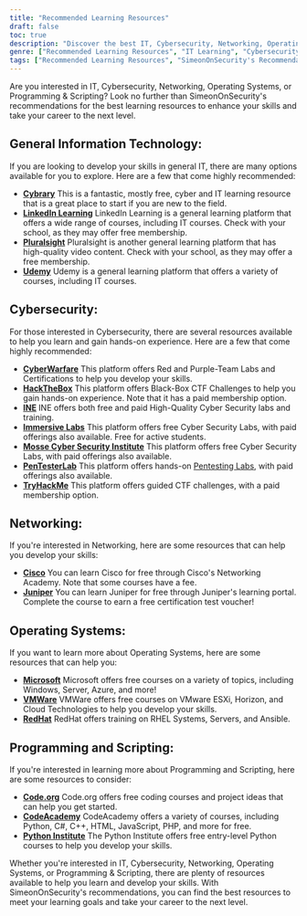 ```yaml
---
title: "Recommended Learning Resources"
draft: false
toc: true
description: "Discover the best IT, Cybersecurity, Networking, Operating Systems, and Programming and Scripting learning resources with SimeonOnSecurity's Recommendations. From free online platforms like Cybrary, Code.org, and CodeAcademy, to paid platforms like LinkedIn Learning, Pluralsight, and TryHackMe, you'll find a wide range of options to meet your learning goals. Enhance your skills in areas like Cisco, Juniper, Windows, VMware, and Red Hat with free training and certifications. Take your career to the next level with SimeonOnSecurity's top-rated learning resources."
genre: ["Recommended Learning Resources", "IT Learning", "Cybersecurity Training", "Networking Courses", "Operating Systems Education", "Programming and Scripting Resources", "Online Learning", "Cybersecurity Labs", "Network Certification", "Operating Systems Training"]
tags: ["Recommended Learning Resources", "SimeonOnSecurity's Recommendations", "IT Learning", "Cybersecurity Training", "Networking Courses", "Operating Systems Education", "Programming and Scripting Resources", "Cybrary", "LinkedIn Learning", "Pluralsight", "Udemy", "CyberWarfare", "HackTheBox", "INE", "Immersive Labs", "Mosse Cyber Security Institute", "PenTesterLab", "TryHackMe", "Cisco", "Juniper", "Microsoft", "VMWare", "RedHat", "Code.org", "CodeAcademy", "Python Institute", "Online Learning", "Cybersecurity Labs", "Networking Certification", "Operating Systems Training", "Programming Education"]
---
```


Are you interested in IT, Cybersecurity, Networking, Operating Systems, or Programming & Scripting? Look no further than SimeonOnSecurity's recommendations for the best learning resources to enhance your skills and take your career to the next level.

## General Information Technology:

If you are looking to develop your skills in general IT, there are many options available for you to explore. Here are a few that come highly recommended:

- [**Cybrary**](https://www.cybrary.it/) This is a fantastic, mostly free, cyber and IT learning resource that is a great place to start if you are new to the field.
- [**LinkedIn Learning**](https://www.lynda.com/) LinkedIn Learning is a general learning platform that offers a wide range of courses, including IT courses. Check with your school, as they may offer free membership.
- [**Pluralsight**](https://www.pluralsight.com/) Pluralsight is another general learning platform that has high-quality video content. Check with your school, as they may offer a free membership.
- [**Udemy**](https://www.udemy.com/) Udemy is a general learning platform that offers a variety of courses, including IT courses.

## Cybersecurity:

For those interested in Cybersecurity, there are several resources available to help you learn and gain hands-on experience. Here are a few that come highly recommended:

- [**CyberWarfare**](https://cyberwarfare.live/) This platform offers Red and Purple-Team Labs and Certifications to help you develop your skills.
- [**HackTheBox**](https://www.hackthebox.eu/) This platform offers Black-Box CTF Challenges to help you gain hands-on experience. Note that it has a paid membership option.
- [**INE**](https://ine.com/) INE offers both free and paid High-Quality Cyber Security labs and training.
- [**Immersive Labs**](https://www.immersivelabs.com/) This platform offers free Cyber Security Labs, with paid offerings also available. Free for active students.
- [**Mosse Cyber Security Institute**](https://platform.mosse-institute.com/#/) This platform offers free Cyber Security Labs, with paid offerings also available.
- [**PenTesterLab**](https://pentesterlab.com/) This platform offers hands-on [Pentesting Labs](https://simeononsecurity.com/tags/pentesterlab/), with paid offerings also available.
- [**TryHackMe**](https://tryhackme.com/) This platform offers guided CTF challenges, with a paid membership option.

## Networking:

If you're interested in Networking, here are some resources that can help you develop your skills:

- [**Cisco**](https://www.cisco.com/c/m/en_sg/partners/cisco-networking-academy/index.html) You can learn Cisco for free through Cisco's Networking Academy. Note that some courses have a fee.
- [**Juniper**](https://learningportal.juniper.net/juniper/default.aspx) You can learn Juniper for free through Juniper's learning portal. Complete the course to earn a free certification test voucher!

## Operating Systems:

If you want to learn more about Operating Systems, here are some resources that can help you:

- [**Microsoft**](https://docs.microsoft.com/en-us/learn/) Microsoft offers free courses on a variety of topics, including Windows, Server, Azure, and more!
- [**VMWare**](https://www.vmware.com/education-services/learning-zone.html) VMWare offers free courses on VMware ESXi, Horizon, and Cloud Technologies to help you develop your skills.
- [**RedHat**](https://www.redhat.com/en/services/training-and-certification) RedHat offers training on RHEL Systems, Servers, and Ansible.

## Programming and Scripting:

If you're interested in learning more about Programming and Scripting, here are some resources to consider:

- [**Code.org**](https://studio.code.org/courses) Code.org offers free coding courses and project ideas that can help you get started.
- [**CodeAcademy**](https://www.codecademy.com/) CodeAcademy offers a variety of courses, including Python, C#, C++, HTML, JavaScript, PHP, and more for free.
- [**Python Institute**](https://pythoninstitute.org/python-essentials-1) The Python Institute offers free entry-level Python courses to help you develop your skills.

Whether you're interested in IT, Cybersecurity, Networking, Operating Systems, or Programming & Scripting, there are plenty of resources available to help you learn and develop your skills. With SimeonOnSecurity's recommendations, you can find the best resources to meet your learning goals and take your career to the next level.
